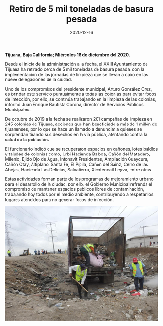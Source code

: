 ﻿---
layout: blog
title:  "Retiro de 5 mil toneladas de basura pesada"
date:   2020-12-16
categories: tijuana
permalink: /:categories/:title:output_ext
image: /img/cnr/2020-12-16-retiro-de-5-mil-toneladas.jpeg
alt: "Retiro de 5 mil toneladas de basura pesada"
autor: 
---


**Tijuana, Baja California; Miércoles 16 de  diciembre del 2020.**


Desde el inicio de la administración a la fecha, el XXIII Ayuntamiento de Tijuana ha retirado cerca de 5 mil toneladas de basura pesada, con la implementación de las jornadas de limpieza que se llevan a cabo en las nueve delegaciones de la ciudad.


Uno de los compromisos del presidente municipal, Arturo González Cruz, es brindar este servicio puntualmente a todas las colonias para evitar focos de infección, por ello, se continúa trabajando en la limpieza de las colonias, informó Juan Enrique Bautista Corona, director de Servicios Públicos Municipales.


De octubre de 2019 a la fecha se realizaron 201 campañas de limpieza en 245 colonias de Tijuana, acciones que han beneficiado a más de 1 millón de tijuanenses, por lo que se hace un llamado a denunciar a quienes se sorprendan tirando sus desechos en la vía pública, atentando contra la salud de la población.


El funcionario indicó que se recuperaron espacios en cañones, lotes baldíos y taludes de colonias como, Urbi Hacienda Balboa, Cañón del Matadero, Milenio, Ejido Ojo de Agua, Infonavit Presidentes, Ampliación Guaycura, Cañón Otay, Altiplano, Santa Fe, El Pípila, Cañón del Sainz, Cerro de las Abejas, Hacienda Las Delicias, Salvatierra, Xicoténcatl Leyva, entre otras.


Estas actividades forman parte de los programas de mejoramiento urbano para el desarrollo de la ciudad, por ello, el Gobierno Municipal refrenda el compromiso de mantener espacios públicos libres de contaminación, trabajando hoy todos por el medio ambiente, contribuyendo a respetar los lugares atendidos para no generar focos de infección.

<div id="carouselExampleSlidesOnly" class="carousel slide" data-ride="carousel">
  <div class="carousel-inner">
    <div class="carousel-item active">
       <img class="d-block w-100" src="/img/cnr/2020-12-16-retiro-de-5-mil-toneladas.jpeg" loading="lazy"  alt="Retiro de 5 mil toneladas de basura pesada">
    </div>
  </div>
</div>
